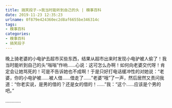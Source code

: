 ```yaml
---
title: 搞笑段子->我当时能听到自己的头 | 糗事百科
date: 2019-11-23 12:35:23
urlname: 0f879e424360ec2d8af6655be346314c
tags: 
- 糗事百科
categories:
- 糗事百科
- 搞笑段子
---
```

晚上骑老婆的小电驴去超市买些东西，结果从超市出来时发现小电驴被人偷了！我当时能听到自己的头“嗡嗡”作响……心说：这可怎么办啊！如何向老婆交代呀！肯定会让她骂死的！可是不告诉她也不成啊！于是只好打电话缓冲性的对她说：“老婆，你的小电驴被……被人借……借走了……”老婆“哦”了一声，然后居然又责问我道：“你老实说，是男的借的？还是女的借的！……”我：“这个……应该是个男的吧。”

…………


